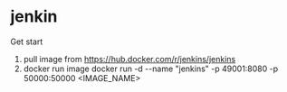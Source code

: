 # jenkin

Get start
1. pull image from https://hub.docker.com/r/jenkins/jenkins
2. docker run image docker run -d --name "jenkins" -p 49001:8080 -p 50000:50000 <IMAGE_NAME>